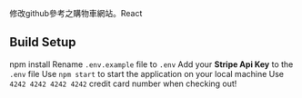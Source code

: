 
修改github參考之購物車網站。React

## Build Setup

npm install
Rename `.env.example` file to `.env`
Add your **Stripe Api Key** to the `.env` file
Use `npm start` to start the application on your local machine
Use `4242 4242 4242 4242` credit card number when checking out!
